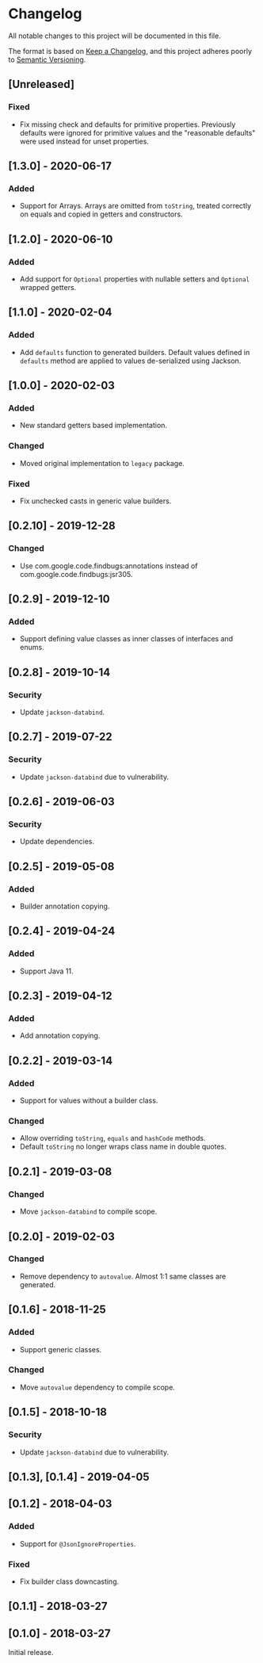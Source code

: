 # Changelog
All notable changes to this project will be documented in this file.

The format is based on [Keep a Changelog](https://keepachangelog.com/en/1.0.0/),
and this project adheres poorly to [Semantic Versioning](https://semver.org/spec/v2.0.0.html).

## [Unreleased]
### Fixed
- Fix missing check and defaults for primitive properties. Previously defaults were ignored for primitive values and the "reasonable defaults" were used instead for unset properties.

## [1.3.0] - 2020-06-17
### Added
- Support for Arrays. Arrays are omitted from `toString`, treated correctly on equals and copied in getters and constructors.

## [1.2.0] - 2020-06-10
### Added
- Add support for `Optional` properties with nullable setters and `Optional` wrapped getters.

## [1.1.0] - 2020-02-04
### Added
- Add `defaults` function to generated builders. Default values defined in `defaults` method
are applied to values de-serialized using Jackson.

## [1.0.0] - 2020-02-03
### Added
- New standard getters based implementation.

### Changed
- Moved original implementation to `legacy` package.

### Fixed
- Fix unchecked casts in generic value builders.

## [0.2.10] - 2019-12-28
### Changed
- Use com.google.code.findbugs:annotations instead of com.google.code.findbugs:jsr305.

## [0.2.9] - 2019-12-10
### Added
- Support defining value classes as inner classes of interfaces and enums.

## [0.2.8] - 2019-10-14
### Security
- Update `jackson-databind`.

## [0.2.7] - 2019-07-22
### Security
- Update `jackson-databind` due to vulnerability.

## [0.2.6] - 2019-06-03
### Security
- Update dependencies.

## [0.2.5] - 2019-05-08
### Added
- Builder annotation copying.

## [0.2.4] - 2019-04-24
### Added
- Support Java 11.

## [0.2.3] - 2019-04-12
### Added
- Add annotation copying.

## [0.2.2] - 2019-03-14
### Added
- Support for values without a builder class.

### Changed
- Allow overriding `toString`, `equals` and `hashCode` methods.
- Default `toString` no longer wraps class name in double quotes.

## [0.2.1] - 2019-03-08
### Changed
- Move `jackson-databind` to compile scope.

## [0.2.0] - 2019-02-03
### Changed
- Remove dependency to `autovalue`. Almost 1:1 same classes are generated.

## [0.1.6] - 2018-11-25
### Added
- Support generic classes.

### Changed
- Move `autovalue` dependency to compile scope.

## [0.1.5] - 2018-10-18
### Security
- Update `jackson-databind` due to vulnerability.

## [0.1.3], [0.1.4] - 2019-04-05

## [0.1.2] - 2018-04-03
### Added
- Support for `@JsonIgnoreProperties`.

### Fixed
- Fix builder class downcasting.

## [0.1.1] - 2018-03-27

## [0.1.0] - 2018-03-27

Initial release.
